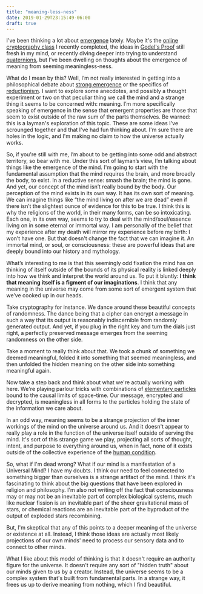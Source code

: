 ```yaml
---
title: "meaning-less-ness"
date: 2019-01-29T23:15:49-06:00
draft: true
---
```


I've been thinking a lot about [emergence](https://en.wikipedia.org/wiki/Emergence) lately. Maybe it's the [online cryptography class](https://www.coursera.org/learn/crypto) I recently completed, the ideas in [Godel's Proof](https://www.goodreads.com/book/show/695429.G_del_s_Proof?from_search=true) still fresh in my mind, or recently diving deeper into trying to understand [quaternions](https://eater.net/quaternions), but I’ve been dwelling on thoughts about the emergence of meaning from seeming meaningless-ness.

What do I mean by this? Well, I’m not really interested in getting into a philosophical debate about [strong emergence](https://en.wikipedia.org/wiki/Emergence#Strong_and_weak_emergence) or the specifics of [reductionism](https://en.wikipedia.org/wiki/Reductionism). I want to explore some anecdotes, and possibly a thought experiment or two on that peculiar thing we call the mind and a strange thing it seems to be concerned with: meaning. I’m more specifically speaking of emergence in the sense that emergent properties are those that seem to exist outside of the raw sum of the parts themselves. Be warned: this is a layman's exploration of this topic. These are some ideas I've scrounged together and that I've had fun thinking about. I'm sure there are holes in the logic, and I'm making no claim to how the universe actually works.

So, if you're still with me, I’m about to be getting into some odd and abstract territory, so bear with me. Under this sort of layman’s view, I’m talking about things like the emergence of the mind. I'm going to start with the fundamental assumption that the mind requires the brain, and more broadly the body, to exist. In a reductive sense: smash the brain; the mind is gone. And yet, our concept of the mind isn’t really bound by the body. Our perception of the mind exists in its own way. It has its own sort of meaning. We can imagine things like “the mind living on after we are dead” even if there isn’t the slightest ounce of evidence for this to be true. I think this is why the religions of the world, in their many forms, can be so intoxicating. Each one, in its own way, seems to try to deal with the mind/soul/essence living on in some eternal or immortal way. I am personally of the belief that my experience after my death will mirror my experience before my birth: I won’t have one. But that doesn't change the fact that we can imagine it. An immortal mind, or soul, or consciousness: these are powerful ideas that are deeply bound into our history and mythology.

What’s interesting to me is that this seemingly odd fixation the mind has on thinking of itself outside of the bounds of its physical reality is linked deeply into how we think and interpret the world around us. To put it bluntly: **I think that meaning itself is a figment of our imaginations**. I think that any meaning in the universe may come from some sort of emergent system that we’ve cooked up in our heads.

Take cryptography for instance. We dance around these beautiful concepts of randomness. The dance being that a cipher can encrypt a message in such a way that its output is reasonably indiscernible from randomly generated output. And yet, if you plug in the right key and turn the dials just right, a perfectly preserved message emerges from the seeming randomness on the other side.

Take a moment to really think about that. We took a chunk of something we deemed meaningful, folded it into something that seemed meaningless, and then unfolded the hidden meaning on the other side into something meaningful again.

Now take a step back and think about what we're actually working with here. We're playing parlour tricks with combinations of [elementary particles](https://en.wikipedia.org/wiki/Elementary_particle) bound to the causal limits of space-time. Our message, encrypted and decrypted, is meaningless in all forms to the particles holding the state of the information we care about.

In an odd way, meaning seems to be a strange projection of the inner workings of the mind on the universe around us. And it doesn't appear to really play a role in the function of the universe itself outside of serving the mind. It's sort of this strange game we play, projecting all sorts of thought, intent, and purpose to everything around us, when in fact, none of it exists outside of the collective experience of the [human condition](https://en.wikipedia.org/wiki/Human_condition).

So, what if I'm dead wrong? What if our mind is a manifestation of a Universal Mind? I have my doubts. I think our need to feel connected to something bigger than ourselves is a strange artifact of the mind. I think it's fascinating to think about the big questions that have been explored in religion and philosophy. I'm also not writing off the fact that consciousness may or may not be an inevitable part of complex biological systems, much like nuclear fission is an inevitable part of the sheer gravitational mass of stars, or chemical reactions are an inevitable part of the byproduct of the output of exploded stars recombining.

But, I'm skeptical that any of this points to a deeper meaning of the universe or existence at all. Instead, I think those ideas are actually most likely projections of our own minds' need to process our sensory data and to connect to other minds.

What I like about this model of thinking is that it doesn't require an authority figure for the universe. It doesn't require any sort of "hidden truth" about our minds given to us by a creator. Instead, the universe seems to be a complex system that's built from fundamental parts. In a strange way, it frees us up to derive meaning from nothing, which I find beautiful.
